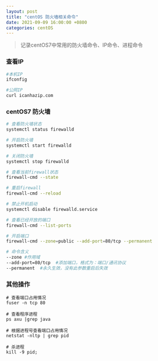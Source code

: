 ```yaml
---
layout: post
title: "centOS 防火墙相关命令"
date: 2021-09-09 16:00:00 +0800
categories: centOS
---
```


> 记录centOS7中常用的防火墙命令、IP命令、进程命令



### 查看IP

```bash
#本机IP
ifconfig

#公网IP
curl icanhazip.com
```

### centOS7 防火墙

```bash
# 查看防火墙状态
systemctl status firewalld

# 开启防火墙
systemctl start firewalld

# 关闭防火墙
systemctl stop firewalld

# 查看当前firewall状态
firewall-cmd --state

# 重启firewall
firewall-cmd --reload

# 禁止开机启动
systemctl disable firewalld.service 

# 查看已经开放的端口
firewall-cmd --list-ports

# 开启端口
firewall-cmd --zone=public --add-port=80/tcp --permanent

# 命令含义
--zone #作用域
--add-port=80/tcp  #添加端口，格式为：端口/通讯协议
--permanent  #永久生效，没有此参数重启后失效
```

### 其他操作

```shell
# 查看端口占用情况
fuser -n tcp 80

# 查看程序进程
ps axu |grep java

# 根据进程号查看端口占用情况
netstat -nltp | grep pid

# 杀进程
kill -9 pid;
```























